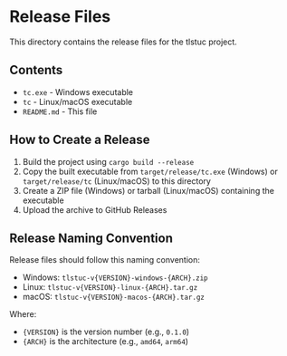 # Release Files

This directory contains the release files for the tlstuc project.

## Contents

- `tc.exe` - Windows executable
- `tc` - Linux/macOS executable
- `README.md` - This file

## How to Create a Release

1. Build the project using `cargo build --release`
2. Copy the built executable from `target/release/tc.exe` (Windows) or `target/release/tc` (Linux/macOS) to this directory
3. Create a ZIP file (Windows) or tarball (Linux/macOS) containing the executable
4. Upload the archive to GitHub Releases

## Release Naming Convention

Release files should follow this naming convention:

- Windows: `tlstuc-v{VERSION}-windows-{ARCH}.zip`
- Linux: `tlstuc-v{VERSION}-linux-{ARCH}.tar.gz`
- macOS: `tlstuc-v{VERSION}-macos-{ARCH}.tar.gz`

Where:
- `{VERSION}` is the version number (e.g., `0.1.0`)
- `{ARCH}` is the architecture (e.g., `amd64`, `arm64`)